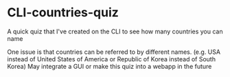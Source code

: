 # CLI-countries-quiz
A quick quiz that I've created on the CLI to see how many countries you can name

One issue is that countries can be referred to by different names. (e.g. USA instead of United States of America or Republic of Korea instead of South Korea)
May integrate a GUI or make this quiz into a webapp in the future
